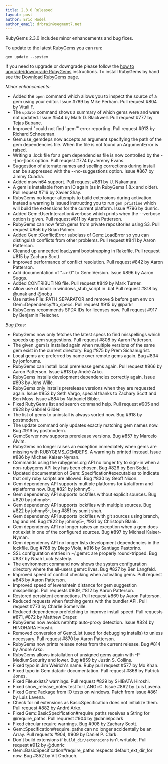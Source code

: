 ```yaml
---
title: 2.3.0 Released
layout: post
author: Eric Hodel
author_email: drbrain@segment7.net
---
```


RubyGems 2.3.0 includes minor enhancements and bug fixes.

To update to the latest RubyGems you can run:

    gem update --system

If you need to upgrade or downgrade please follow the [how to upgrade/downgrade
RubyGems][upgrading] instructions.  To install RubyGems by hand see the
[Download RubyGems][download] page.

_Minor enhancements:_

* Added the `open` command which allows you to inspect the source of a gem using your editor. Issue #789 by Mike Perham. Pull request #804 by Vitali F.
* The `update` command shows a summary of which gems were and were not updated.  Issue #544 by Mark D. Blackwell. Pull request #777 by Tejas Bubane.
* Improved "could not find 'gem'" error reporting.  Pull request #913 by Richard Schneeman.
* Gem.use_gemdeps now accepts an argument specifying the path of the gem dependencies file.  When the file is not found an ArgumentError is raised.
* Writing a .lock file for a gem dependencies file is now controlled by the --[no-]lock option.  Pull reuqest #774 by Jeremy Evans.
* Suggestion of alternate names and spelling corrections during install can be suppressed with the --no-suggestions option.  Issue #867 by Jimmy Cuadra.
* Added mswin64 support.  Pull request #881 by U. Nakamura.
* A gem is installable from an IO again (as in RubyGems 1.8.x and older). Pull request #716 by Xavier Shay.
* RubyGems no longer attempts to build extensions during activation.  Instead a warning is issued instructing you to run `gem pristine` which will build the extensions for the current platform.  Issue #796 by dunric.
* Added Gem::UserInteraction#verbose which prints when the --verbose option is given.  Pull request #811 by Aaron Patterson.
* RubyGems can now fetch gems from private repositories using S3.  Pull request #856 by Brian Palmer.
* Added Gem::ConflictError subclass of Gem::LoadError so you can distinguish conflicts from other problems.  Pull request #841 by Aaron Patterson.
* Cleaned up unneeded load_yaml bootstrapping in Rakefile.  Pull request #815 by Zachary Scott.
* Improved performance of conflict resolution.  Pull request #842 by Aaron Patterson.
* Add documentation of "~> 0" to Gem::Version.  Issue #896 by Aaron Suggs.
* Added CONTRIBUTING file.  Pull request #849 by Mark Turner.
* Allow use of bindir in windows_stub_script in .bat Pull request #818 by @unak and @nobu
* Use native File::PATH_SEPARATOR and remove $ before gem env on Gem::Dependency#to_specs. Pull request #915 by @parkr
* RubyGems recommends SPDX IDs for licenses now.  Pull request #917 by Benjamin Fleischer.

_Bug fixes:_

* RubyGems now only fetches the latest specs to find misspellings which speeds up gem suggestions.  Pull request #808 by Aaron Patterson.
* The given .gem is installed again when multiple versions of the same gem exist in the current directory.  Bug #875 by Prem Sichanugrist.
* Local gems are preferred by name over remote gems again.  Bug #834 by jonforums.
* RubyGems can install local prerelease gems again.  Pull request #866 by Aaron Patterson.  Issue #813 by André Arko.
* RubyGems installs development dependencies correctly again.  Issue #893 by Jens Wille.
* RubyGems only installs prerelease versions when they are requested again. Issue #853 by Seth Vargo, special thanks to Zachary Scott and Ben Moss. Issue #884 by Nathaniel Bibler.
* Fixed RubyGems list and search command help.  Pull request #905 and #928 by Gabriel Gilder.
* The list of gems to uninstall is always sorted now.  Bug #918 by postmodern.
* The update command only updates exactly matching gem names now.  Bug #919 by postmodern.
* Gem::Server now supports prerelease versions.  Bug #857 by Marcelo Alvim.
* RubyGems no longer raises an exception immediately when gems are missing with RUBYGEMS_GEMDEPS.  A warning is printed instead.  Issue #886 by Michael Kaiser-Nyman.
* Commands using the rubygems.org API no longer try to sign-in when a non-rubygems API key has been chosen.  Bug #826 by Ben Sedat.
* Updated documentation of Gem::Specification#executables to indicate that only ruby scripts are allowed.  Bug #830 by Geoff Nixon.
* Gem dependency API supports multiple platforms for #platform and #platforms now.  Bug #821 by johnny5-.
* Gem dependency API supports lockfiles without explicit sources.  Bug #820 by johnny5-.
* Gem dependency API supports lockfiles with multiple sources.  Bug #822 by johnny5-, bug #851 by sumit shah.
* Gem dependency API supports lockfiles with git sources using branch, tag and ref.  Bug #822 by johnny5-, #931 by Christoph Blank.
* Gem dependency API no longer raises an exception when a gem does not exist in one of the configured sources.  Bug #897 by Michael Kaiser-Nyman.
* Gem dependency API no longer lists development dependencies in the lockfile. Bug #768 by Diego Viola, #916 by Santiago Pastorino.
* SSL configuration entries in ~/.gemrc are properly round-tripped.  Bug #837 by Noah Luck Easterly.
* The environment command now shows the system configuration directory where the all-users gemrc lives.  Bug #827 by Ben Langfeld.
* Improved speed of conflict checking when activating gems.  Pull request #843 by Aaron Patterson.
* Improved speed of levenshtein distance for gem suggestion misspellings. Pull requests #809, #812 by Aaron Patterson.
* Restored persistent connections.  Pull request #869 by Aaron Patterson.
* Reduced requests when fetching gems with the bundler API.  Pull request #773 by Charlie Somerville.
* Reduced dependency prefetching to improve install speed.  Pull requests #871, #872 by Matthew Draper.
* RubyGems now avoids net/http auto-proxy detection.  Issue #824 by HINOHARA Hiroshi.
* Removed conversion of Gem::List (used for debugging installs) to unless necessary.  Pull request #870 by Aaron Patterson.
* RubyGems now prints release notes from the current release.  Bug #814 by André Arko.
* RubyGems allows installation of unsigned gems again with -P MediumSecurity and lower.  Bug #859 by Justin S. Collins.
* Fixed typo in Jim Weirich's name.  Ruby pull request #577 by Mo Khan.
* Fixed typo in Gem.datadir documentation.  Pull request #868 by Patrick Jones.
* Fixed File.exists? warnings.  Pull request #829 by SHIBATA Hiroshi.
* Fixed show_release_notes test for LANG=C.  Issue #862 by Luis Lavena.
* Fixed Gem::Package from IO tests on windows.  Patch from issue #861 by Luis Lavena.
* Check for nil extensions as BasicSpecification does not initialize them. Pull request #882 by André Arko.
* Fixed Gem::BasicSpecification#require_paths receives a String for @require_paths. Pull requrest #904 by @danielpclark
* Fixed circular require warnings.  Bug #908 by Zachary Scott.
* Gem::Specification#require_paths can no longer accidentally be an Array. Pull requests #904, #909 by Daniel P. Clark.
* Don't build extensions if `build_dir/extensions` isn't writable. Pull request #912 by @dunric
* Gem::BasicSpecification#require_paths respects default_ext_dir_for now.  Bug #852 by Vít Ondruch.


[download]: https://rubygems.org/pages/download
[upgrading]: http://rubygems.rubyforge.org/rubygems-update/UPGRADING_rdoc.html

